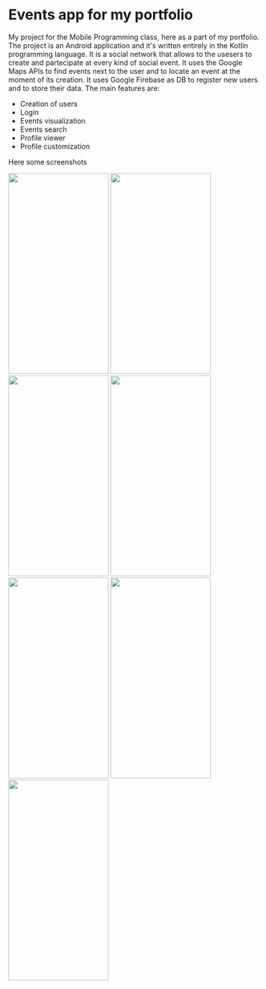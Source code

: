 # Events app for my portfolio
My project for the Mobile Programming class, here as a part of my portfolio.
The project is an Android application and it's written entirely in the Kotlin programming language. It is a social network that allows to the usesers to create and partecipate
at every kind of social event. It uses the Google Maps APIs to find events next to the user and to locate an event at the moment of its creation. It uses Google Firebase 
as DB to register new users and to store their data. 
The main features are:
- Creation of users
- Login
- Events visualization
- Events search
- Profile viewer
- Profile customization

Here some screenshots
<div>
  <img  src="https://user-images.githubusercontent.com/74657021/188671272-6e9944f5-8b8b-4dbb-8d21-5307a1a0c569.jpg" width="200" height="400" />
  <img  src="https://user-images.githubusercontent.com/74657021/188673641-6d45e10e-e45b-482a-adbe-9eb1358ab0aa.jpg" width="200" height="400" />
  <img  src="https://user-images.githubusercontent.com/74657021/188671310-c910ead5-d439-4a00-8cd0-994cefd0b91b.jpg" width="200" height="400" />
  <img  src="https://user-images.githubusercontent.com/74657021/188671317-42bcdba6-b0f3-45b3-a9d6-734805526ee3.jpg" width="200" height="400" />
  <img  src="https://user-images.githubusercontent.com/74657021/188671321-20e3c714-2996-4ffc-8818-d014b6f1b028.jpg" width="200" height="400" />
  <img  src="https://user-images.githubusercontent.com/74657021/188671329-a63d63db-b087-4413-9c53-97e6885108b2.jpg" width="200" height="400" />
  <img  src="https://user-images.githubusercontent.com/74657021/188671334-02e9fb31-85bd-4ffe-8edc-ff642f81622a.jpg" width="200" height="400" />
</div>
